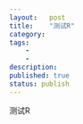 ```yaml
---
layout:   post
title:    "测试R"
category:  
tags:     
    -  
    -   
description: 
published: true
status: publish
---
```

 
测试R
 

